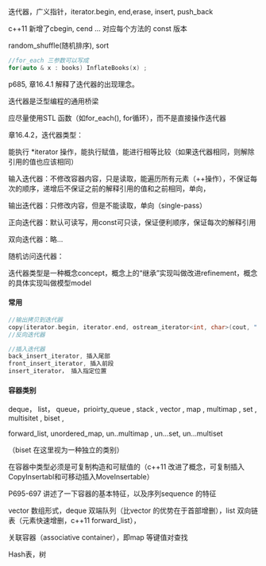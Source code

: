迭代器，广义指针，iterator.begin, end,erase, insert, push_back

c++11 新增了cbegin, cend ... 对应每个方法的 const 版本 



 random_shuffle(随机排序), sort

```c++
//for_each 三参数可以写成
for(auto & x : books) InflateBooks(x) ;
```



p685, 章16.4.1 解释了迭代器的出现理念。

迭代器是泛型编程的通用桥梁

应尽量使用STL 函数（如for_each(), for循环），而不是直接操作迭代器



章16.4.2，迭代器类型：

能执行 *iterator 操作，能执行赋值，能进行相等比较（如果迭代器相同，则解除引用的值也应该相同）

输入迭代器：不修改容器内容，只是读取，能遍历所有元素（++操作），不保证每次的顺序，递增后不保证之前的解释引用的值和之前相同，单向，

输出迭代器：只修改内容，但是不能读取，单向（single-pass）

正向迭代器：默认可读写，用const可只读，保证便利顺序，保证每次的解释引用

双向迭代器：略...

随机访问迭代器：



迭代器类型是一种概念concept，概念上的“继承”实现叫做改进refinement，概念的具体实现叫做模型model

#### 常用

```c++
//输出拷贝到迭代器
copy(iterator.begin, iterator.end, ostream_iterator<int, char>(cout, " "));
//反向迭代器

//插入迭代器
back_insert_iterator, 插入尾部
front_insert_iterator, 插入前段
insert_iterator， 插入指定位置
```



#### 容器类别

deque， list， queue，prioirty_queue , stack , vector , map , multimap , set , multisitet , biset ,   

forward_list, unordered_map, un..multimap , un...set, un...multiset

（biset 在这里视为一种独立的类别）

在容器中类型必须是可复制构造和可赋值的（c++11 改进了概念，可复制插入CopyInsertabl和可移动插入MoveInsertable）

P695-697 讲述了一下容器的基本特征，以及序列sequence 的特征



vector 数组形式，deque 双端队列（比vector 的优势在于首部增删），list 双向链表（元素快速增删，c++11 forward_list），



关联容器（associative container），即map 等键值对查找

 Hash表，树



